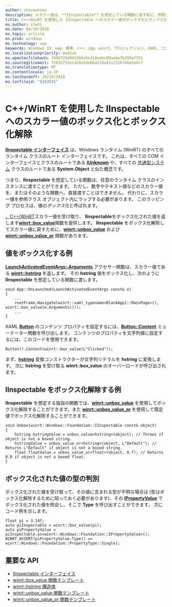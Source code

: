 ```yaml
---
author: stevewhims
description: スカラー値は、**IInspectable** を想定している関数に渡す前に、参照クラス オブジェクト内にラップする必要があります。 このラッピング プロセスは、値の*ボックス化*と呼ばれます。
title: C++/WinRT を使用した IInspectable へのスカラー値のボックス化とボックス化解除
ms.author: stwhi
ms.date: 04/10/2018
ms.topic: article
ms.prod: windows
ms.technology: uwp
keywords: Windows 10、uwp、標準、c++、cpp、winrt、プロジェクション、XAML、コントロール、ボックス化、スカラー、値
ms.localizationpriority: medium
ms.openlocfilehash: 7496725d84339de5e318ee6c00aebefb204af751
ms.sourcegitcommit: 72835733ec429a5deb6a11da4112336746e5e9cf
ms.translationtype: MT
ms.contentlocale: ja-JP
ms.lasthandoff: 10/19/2018
ms.locfileid: "5163531"
---
```

# <a name="boxing-and-unboxing-scalar-values-to-iinspectable-with-cwinrt"></a>C++/WinRT を使用した IInspectable へのスカラー値のボックス化とボックス化解除
 
[**IInspectable インターフェイス**](/windows/desktop/api/inspectable/nn-inspectable-iinspectable) は、Windows ランタイム (WinRT) のすべてのランタイム クラスのルート インターフェイスです。 これは、すべての COM インターフェイスとクラスのルートである [**IUnknown**](https://msdn.microsoft.com/library/windows/desktop/ms680509) や、すべての [共通型システム](https://docs.microsoft.com/dotnet/standard/base-types/common-type-system) クラスのルートである **System.Object** と似た概念です。

つまり、**IInspectable** を想定している関数は、任意のランタイム クラスのインスタンスに渡すことができます。 ただし、数字やテキスト値などのスカラー値を、またはそのような関数へ、直接渡すことはできません。 代わりに、スカラー値を参照クラス オブジェクト内にラップする必要があります。 このラッピング プロセスは、値の*ボックス化*と呼ばれます。

[、C++/WinRT](/windows/uwp/cpp-and-winrt-apis/intro-to-using-cpp-with-winrt)スカラー値を受け取り、 **IInspectable**をボックス化された値を返します[**winrt::box_value**](/uwp/cpp-ref-for-winrt/box-value)関数を提供します。 **IInspectable** をボックス化解除してスカラー値に戻すために、[**winrt::unbox_value**](/uwp/cpp-ref-for-winrt/unbox-value) および [**winrt::unbox_value_or**](/uwp/cpp-ref-for-winrt/unbox-value-or) 関数があります。

## <a name="examples-of-boxing-a-value"></a>値をボックス化する例
[**LaunchActivatedEventArgs::Arguments**](/uwp/api/windows.applicationmodel.activation.launchactivatedeventargs.Arguments) アクセサー関数は、スカラー値である [**winrt::hstring**](/uwp/cpp-ref-for-winrt/hstring) を返します。 その **hstring** 値をボックス化し、次のように **IInspectable** を想定している関数に渡します。

```cppwinrt
void App::OnLaunched(LaunchActivatedEventArgs const& e)
{
    ...
    rootFrame.Navigate(winrt::xaml_typename<BlankApp1::MainPage>(), winrt::box_value(e.Arguments()));
    ...
}
```

XAML [**Button**](/uwp/api/windows.ui.xaml.controls.button) のコンテンツ プロパティを設定するには、[**Button::Content**](/uwp/api/windows.ui.xaml.controls.contentcontrol.content?) ミューテーター関数を呼び出します。 コンテンツのプロパティを文字列値に設定するには、このコードを使用できます。

```cppwinrt
Button().Content(winrt::box_value(L"Clicked"));
```

まず、[**hstring**](/uwp/cpp-ref-for-winrt/hstring) 変換コンストラクターが文字列リテラルを **hstring** に変換します。 次に **hstring** を受け取る **winrt::box_value** のオーバーロードが呼び出されます。

## <a name="examples-of-unboxing-an-iinspectable"></a>IInspectable をボックス化解除する例
**IInspectable** を想定する独自の関数では、[**winrt::unbox_value**](/uwp/cpp-ref-for-winrt/unbox-value) を使用してボックス化解除することができます。また [**winrt::unbox_value_or**](/uwp/cpp-ref-for-winrt/unbox-value-or) を使用して既定値でボックス化解除することができます。

```cppwinrt
void Unbox(winrt::Windows::Foundation::IInspectable const& object)
{
    hstring hstringValue = unbox_value<hstring>(object); // Throws if object is not a boxed string.
    hstringValue = unbox_value_or<hstring>(object, L"Default"); // Returns L"Default" if object is not a boxed string.
    float floatValue = unbox_value_or<float>(object, 0.f); // Returns 0.0 if object is not a boxed float.
}
```

## <a name="determine-the-type-of-a-boxed-value"></a>ボックス化された値の型の判別
ボックス化された値を受け取って、その値に含まれる型が不明な場合は (型はボックス化解除するために知っておく必要があります)、その [**IPropertyValue**](/uwp/api/windows.foundation.ipropertyvalue) でボックス化された値を照会し、そこで **Type** を呼び出すことができます。 次にコード例を示します。

```cppwinrt
float pi = 3.14f;
auto piInspectable = winrt::box_value(pi);
auto piPropertyValue = piInspectable.as<winrt::Windows::Foundation::IPropertyValue>();
WINRT_ASSERT(piPropertyValue.Type() == winrt::Windows::Foundation::PropertyType::Single);
```

## <a name="important-apis"></a>重要な API
* [IInspectable インターフェイス](/windows/desktop/api/inspectable/nn-inspectable-iinspectable)
* [winrt::box_value 関数テンプレート](/uwp/cpp-ref-for-winrt/box-value)
* [winrt::hstring 構造体](/uwp/cpp-ref-for-winrt/hstring)
* [winrt::unbox_value 関数テンプレート](/uwp/cpp-ref-for-winrt/unbox-value)
* [winrt::unbox_value_or 関数テンプレート](/uwp/cpp-ref-for-winrt/unbox-value-or)
